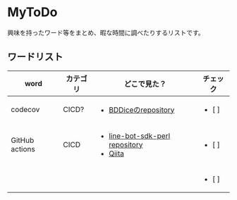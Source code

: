 # MyToDo
興味を持ったワード等をまとめ、暇な時間に調べたりするリストです。

## ワードリスト
|word|カテゴリ|どこで見た？|チェック|
|---|---|---|---|
|codecov|CICD?|<ul><li>[BDDiceのrepository](https://github.com/bcdice/BCDice)</li></ul>|<ul><li>[ ]</li></ul>|
|GitHub actions|CICD|<ul><li>[line-bot-sdk-perl repository](https://github.com/line/line-bot-sdk-perl)</li><li>[Qiita](https://qiita.com/HeRo/items/935d5e268208d411ab5a)</li></ul> |<ul><li>[ ]</li></ul>|
||||<ul><li>[ ]</li></ul>|
